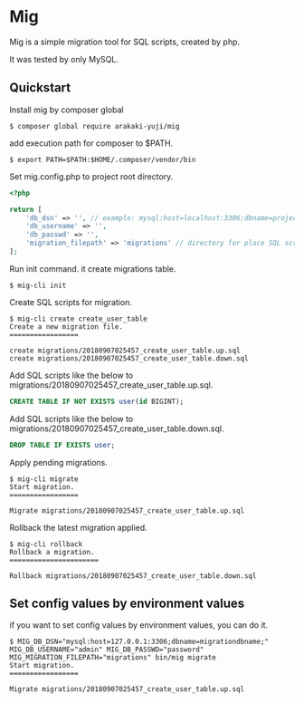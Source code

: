 # Mig

Mig is a simple migration tool for SQL scripts, created by php.

It was tested by only MySQL.


## Quickstart

Install mig by composer global

``` shell
$ composer global require arakaki-yuji/mig
```

add execution path for composer to $PATH.

``` shell
$ export PATH=$PATH:$HOME/.composer/vendor/bin

```


Set mig.config.php to project root directory.

``` php
<?php

return [
    'db_dsn' => '', // example: mysql:host=localhost:3306;dbname=project_db;
    'db_username' => '',
    'db_passwd' => '', 
    'migration_filepath' => 'migrations' // directory for place SQL scripts.
];

```


Run init command. it create migrations table.

``` shell
$ mig-cli init
```


Create SQL scripts for migration.


``` shell
$ mig-cli create create_user_table 
Create a new migration file.
=================

create migrations/20180907025457_create_user_table.up.sql
create migrations/20180907025457_create_user_table.down.sql

```

Add SQL scripts like the below to migrations/20180907025457_create_user_table.up.sql.

``` sql
CREATE TABLE IF NOT EXISTS user(id BIGINT);
```

Add SQL scripts like the below to migrations/20180907025457_create_user_table.down.sql.

``` sql
DROP TABLE IF EXISTS user;

```

Apply pending migrations.

``` shell
$ mig-cli migrate 
Start migration.
=================

Migrate migrations/20180907025457_create_user_table.up.sql

```

Rollback the latest migration applied.

``` shell
$ mig-cli rollback
Rollback a migration.
======================

Rollback migrations/20180907025457_create_user_table.down.sql

```


## Set config values by environment values

if you want to set config values by environment values, you can do it.

``` shell
$ MIG_DB_DSN="mysql:host=127.0.0.1:3306;dbname=migrationdbname;" MIG_DB_USERNAME="admin" MIG_DB_PASSWD="password" MIG_MIGRATION_FILEPATH="migrations" bin/mig migrate
Start migration.
=================

Migrate migrations/20180907025457_create_user_table.up.sql


```

